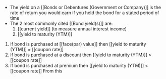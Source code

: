- The yield on a [[Bonds or Debentures (Government or Company)]] is the rate of return you would earn if you held the bond for a stated period of time
- The 2 most commonly cited [[Bond yield(s)]] are:
	1. [[current yield]] (to measure annual interest income)
	2. [[yield to maturity (YTM)]]

1. If bond is purchased at [[face(par) value]] then [[yield to maturity (YTM)]] = [[coupon rate]]
2. If bond is purchased at a discount then [[yield to maturity (YTM)]] > [[coupon rate]]
3. If bond is purchased at premium then [[yield to maturity (YTM)]] < [[coupon rate]]
From this 
